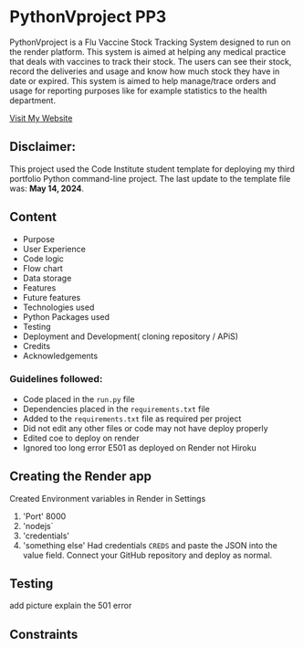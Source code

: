 # PythonVproject PP3

PythonVproject is a Flu Vaccine Stock Tracking System designed to run on the render platform. This system is aimed at helping any medical practice that deals with vaccines to track their stock. The users can see their stock, record the deliveries and usage and know how much stock they have in date or expired. This system is aimed to help manage/trace orders and usage for reporting purposes like for example statistics to the health department.

[Visit My Website](https://pythonvproject.onrender.com/)

## Disclaimer:
This project used the Code Institute student template for deploying my third portfolio Python command-line project. The last update to the template file was: **May 14, 2024**.

## Content 
* Purpose
* User Experience
* Code logic
* Flow chart
* Data storage
* Features 
* Future features
* Technologies used 
* Python Packages used
* Testing
* Deployment and Development( cloning repository / APiS)
* Credits
* Acknowledgements 


### Guidelines followed:
- Code placed in the `run.py` file
- Dependencies placed in the `requirements.txt` file
- Added to the `requirements.txt` file as required per project
- Did not edit any other files or code may not have deploy properly
- Edited coe to deploy on render
- Ignored too long error E501 as deployed on Render not Hiroku

## Creating the Render app
Created Environment variables in Render in Settings
1. 'Port' 8000
2. 'nodejs`
3. 'credentials'
4. 'something else'
Had credentials `CREDS` and paste the JSON into the value field.
Connect your GitHub repository and deploy as normal.

## Testing 
add picture 
explain the 501 error

## Constraints

